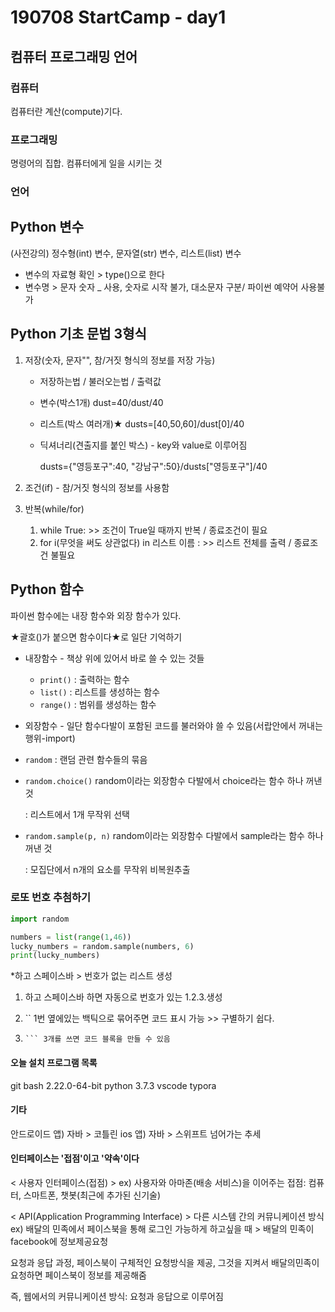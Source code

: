 # 190708 StartCamp - day1

## 컴퓨터 프로그래밍 언어

### 컴퓨터

컴퓨터란 계산(compute)기다.

### 프로그래밍

명령어의 집합. 컴퓨터에게 일을 시키는 것

### 언어



## Python 변수

(사전강의) 정수형(int) 변수, 문자열(str) 변수, 리스트(list) 변수

- 변수의 자료형 확인 > type()으로 한다
- 변수명 > 문자 숫자 _ 사용, 숫자로 시작 불가, 대소문자 구분/ 파이썬 예약어 사용불가

## Python 기초 문법 3형식

1. 저장(숫자, 문자"", 참/거짓 형식의 정보를 저장 가능)

   * 저장하는법 / 불러오는법 / 출력값

   * 변수(박스1개) dust=40/dust/40

   * 리스트(박스 여러개)★ dusts=[40,50,60]/dust[0]/40

   * 딕셔너리(견출지를 붙인 박스) - key와 value로 이루어짐

     dusts={"영등포구":40, "강남구":50}/dusts["영등포구"]/40

2. 조건(if) - 참/거짓 형식의 정보를 사용함

3. 반복(while/for) 

   1. while True: >> 조건이 True일 때까지 반복 / 종료조건이 필요
   2. for i(무엇을 써도 상관없다)  in 리스트 이름 : >> 리스트 전체를 출력 / 종료조건 불필요



## Python 함수

파이썬 함수에는 내장 함수와 외장 함수가 있다.

★괄호()가 붙으면 함수이다★로 일단 기억하기



- 내장함수 - 책상 위에 있어서 바로 쓸 수 있는 것들
  * `print()` : 출력하는 함수 
  * `list()` : 리스트를 생성하는 함수
  * `range()` : 범위를 생성하는 함수
  
-  외장함수 - 일단 함수다발이 포함된 코드를 불러와야 쓸 수 있음(서랍안에서 꺼내는 행위-import)
  
  - `random` : 랜덤 관련 함수들의 묶음
  
  - `random.choice()` random이라는 외장함수 다발에서 choice라는 함수 하나 꺼낸 것
  
    : 리스트에서 1개 무작위 선택
  
  - `random.sample(p, n)`   random이라는 외장함수 다발에서 sample라는 함수 하나 꺼낸 것
  
    : 모집단에서 n개의 요소를 무작위 비복원추출



### 로또 번호 추첨하기

```python
import random

numbers = list(range(1,46))
lucky_numbers = random.sample(numbers, 6)
print(lucky_numbers)
```





*하고 스페이스바 > 번호가 없는 리스트 생성

1. 하고 스페이스바 하면 자동으로 번호가 있는 1.2.3.생성

2. `` 1번 옆에있는 백틱으로 묶어주면 코드 표시 가능 >> 구별하기 쉽다.

3. ``` 3개쓰면 코드 블록 만들수 있음.
   ​``` 3개를 쓰면 코드 블록을 만들 수 있음
   ```



#### 오늘 설치 프로그램 목록

git bash 2.22.0-64-bit
python 3.7.3
vscode
typora



#### 기타

안드로이드 앱) 자바 > 코틀린
ios 앱) 자바 > 스위프트
넘어가는 추세



#### 인터페이스는 '접점'이고 '약속'이다

< 사용자 인터페이스(접점) >
ex) 사용자와 아마존(배송 서비스)을 이어주는 접점: 컴퓨터, 스마트폰, 챗봇(최근에 추가된 신기술)



< API(Application Programming Interface) >
다른 시스템 간의 커뮤니케이션 방식
ex) 배달의 민족에서 페이스북을 통해 로그인 가능하게 하고싶을 때 > 배달의 민족이 facebook에 정보제공요청

요청과 응답 과정, 페이스북이 구체적인 요청방식을 제공, 그것을 지켜서 배달의민족이 요청하면 페이스북이 정보를 제공해줌

즉, 웹에서의 커뮤니케이션 방식: 요청과 응답으로 이루어짐